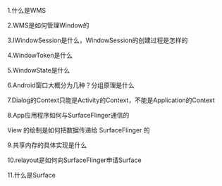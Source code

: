 1.什么是WMS

2.WMS是如何管理Window的

3.IWindowSession是什么，WindowSession的创建过程是怎样的

4.WindowToken是什么

5.WindowState是什么

6.Android窗口大概分为几种？分组原理是什么

7.Dialog的Context只能是Activity的Context，不能是Application的Context

8.App应用程序如何与SurfaceFlinger通信的

View 的绘制是如何把数据传递给 SurfaceFlinger 的

9.共享内存的具体实现是什么

10.relayout是如何向SurfaceFlinger申请Surface

11.什么是Surface

